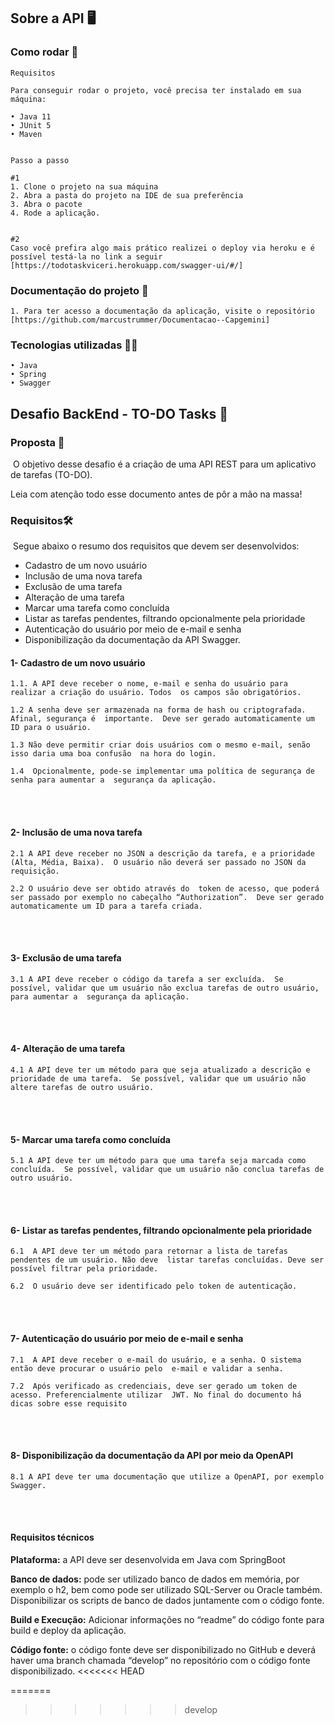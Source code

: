 ## Sobre a API 🖥️



### Como rodar 🎡

```
Requisitos

Para conseguir rodar o projeto, você precisa ter instalado em sua máquina:

• Java 11
• JUnit 5
• Maven


Passo a passo

#1
1. Clone o projeto na sua máquina
2. Abra a pasta do projeto na IDE de sua preferência
3. Abra o pacote 
4. Rode a aplicação.


#2
Caso você prefira algo mais prático realizei o deploy via heroku e é possível testá-la no link a seguir
[https://todotaskviceri.herokuapp.com/swagger-ui/#/]

```



### Documentação do projeto 📁

```
1. Para ter acesso a documentação da aplicação, visite o repositório [https://github.com/marcustrummer/Documentacao--Capgemini]
```



### Tecnologias utilizadas 👨‍💻

```
• Java
• Spring
• Swagger
```



## Desafio BackEnd - TO-DO Tasks 📝

### **Proposta**  📃

​		O objetivo desse desafio é a criação de uma API REST para um aplicativo de tarefas (TO-DO).

Leia com atenção todo esse documento antes de pôr a mão na massa!  



### **Requisitos**🛠️

​	Segue abaixo o resumo dos requisitos que devem ser desenvolvidos:  

- Cadastro de um novo usuário  
- Inclusão de uma nova tarefa  
- Exclusão de uma tarefa 
- Alteração de uma tarefa
- Marcar uma tarefa como concluída 
- Listar as tarefas pendentes, filtrando opcionalmente pela prioridade  
- Autenticação do usuário por meio de e-mail e senha
- Disponibilização da documentação da API Swagger.  





#### 1- Cadastro de um novo usuário

```
1.1. A API deve receber o nome, e-mail e senha do usuário para realizar a criação do usuário. Todos  os campos são obrigatórios.

1.2 A senha deve ser armazenada na forma de hash ou criptografada. Afinal, segurança é  importante.  Deve ser gerado automaticamente um ID para o usuário.

1.3 Não deve permitir criar dois usuários com o mesmo e-mail, senão isso daria uma boa confusão  na hora do login.

1.4  Opcionalmente, pode-se implementar uma política de segurança de senha para aumentar a  segurança da aplicação.
```

<br>
<br>




#### **2- Inclusão de uma nova tarefa**  

```
2.1 A API deve receber no JSON a descrição da tarefa, e a prioridade (Alta, Média, Baixa).  O usuário não deverá ser passado no JSON da requisição.

2.2 O usuário deve ser obtido através do  token de acesso, que poderá ser passado por exemplo no cabeçalho “Authorization”.  Deve ser gerado automaticamente um ID para a tarefa criada. 
```

 <br>
 <br>







#### **3- Exclusão de uma tarefa**  

```
3.1 A API deve receber o código da tarefa a ser excluída.  Se possível, validar que um usuário não exclua tarefas de outro usuário, para aumentar a  segurança da aplicação.
```

  <br>
  <br>








#### **4- Alteração de uma tarefa**

```
4.1 A API deve ter um método para que seja atualizado a descrição e prioridade de uma tarefa.  Se possível, validar que um usuário não altere tarefas de outro usuário.  
```



<br>
<br>




#### **5- Marcar uma tarefa como concluída**

```
5.1 A API deve ter um método para que uma tarefa seja marcada como concluída.  Se possível, validar que um usuário não conclua tarefas de outro usuário. 
```





<br>
<br>


#### **6- Listar as tarefas pendentes, filtrando opcionalmente pela prioridade**

```
6.1  A API deve ter um método para retornar a lista de tarefas pendentes de um usuário. Não deve  listar tarefas concluídas. Deve ser possível filtrar pela prioridade.

6.2  O usuário deve ser identificado pelo token de autenticação.
```
<br>
<br>







#### 7- **Autenticação do usuário por meio de e-mail e senha**

```
7.1  A API deve receber o e-mail do usuário, e a senha. O sistema então deve procurar o usuário pelo  e-mail e validar a senha.

7.2  Após verificado as credenciais, deve ser gerado um token de acesso. Preferencialmente utilizar  JWT. No final do documento há dicas sobre esse requisito
```

<br>
<br>




####  8- **Disponibilização da documentação da API por meio da OpenAPI**

```
8.1 A API deve ter uma documentação que utilize a OpenAPI, por exemplo Swagger.
```

<br>
<br>







####   **Requisitos técnicos**  

**Plataforma:** a API deve ser desenvolvida em Java com SpringBoot

**Banco de dados:** pode ser utilizado banco de dados em memória, por exemplo o h2, bem como  pode ser utilizado SQL-Server ou Oracle também. Disponibilizar os scripts de banco de dados  juntamente com o código fonte.  

**Build e Execução:** Adicionar informações no “readme” do código fonte para build e deploy da  aplicação. 

**Código fonte:** o código fonte deve ser disponibilizado no GitHub e deverá haver uma branch  chamada “develop” no repositório com o código fonte disponibilizado.
<<<<<<< HEAD

=======
>>>>>>> develop
